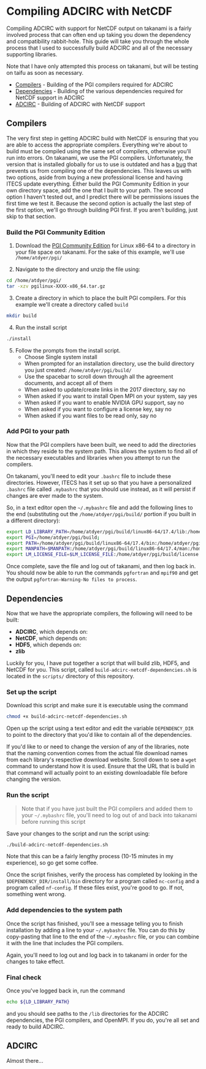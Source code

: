 # Compiling ADCIRC with NetCDF

Compiling ADCIRC with support for NetCDF output on takanami is a fairly involved process that can often end up taking you down the dependency and compatibility rabbit-hole. This guide will take you through the whole process that I used to successfully build ADCIRC and all of the necessary supporting libraries.

Note that I have only attempted this process on takanami, but will be testing on taifu as soon as necessary.

* [Compilers](#Compilers) - Building of the PGI compilers required for ADCIRC
* [Dependencies](#Dependencies) - Building of the various dependencies required for NetCDF support in ADCIRC
* [ADCIRC](#ADCIRC) - Building of ADCIRC with NetCDF support

## Compilers

The very first step in getting ADCIRC build with NetCDF is ensuring that you are able to access the appropriate compilers. Everything we're about to build must be compiled using the same set of compilers, otherwise you'll run into errors. On takanami, we use the PGI compilers. Unfortunately, the version that is installed globally for us to use is outdated and has a [bug](http://www.pgroup.com/userforum/viewtopic.php?t=3278&start=0&postdays=0&postorder=asc&highlight=&sid=ddadfd9e77e22b689480864e1987ca84) that prevents us from compiling one of the dependencies. This leaves us with two options, aside from buying a new professional license and having ITECS update everything. Either build the PGI Community Edition in your own directory space, add the one that I built to your path. The second option I haven't tested out, and I predict there will be permissions issues the first time we test it. Because the second option is actually the last step of the first option, we'll go through building PGI first. If you aren't building, just skip to that section.

### Build the PGI Community Edition

1. Download the [PGI Community Edition](http://www.pgroup.com/products/community.htm) for Linux x86-64 to a directory in your file space on takanami. For the sake of this example, we'll use ```/home/atdyer/pgi/```

2. Navigate to the directory and unzip the file using:
```bash
cd /home/atdyer/pgi/
tar -xzv pgilinux-XXXX-x86_64.tar.gz
```

3. Create a directory in which to place the built PGI compilers. For this example we'll create a directory called ```build```
```bash
mkdir build
```

4. Run the install script
```bash
./install
```

5. Follow the prompts from the install script.
    * Choose Single system install
    * When prompted for an installation directory, use the build directory you just created: ```/home/atdyer/pgi/build/```
    * Use the spacebar to scroll down through all the agreement documents, and accept all of them
    * When asked to update/create links in the 2017 directory, say no
    * When asked if you want to install Open MPI on your system, say yes
    * When asked if you want to enable NVIDIA GPU support, say no
    * When asked if you want to configure a license key, say no
    * When asked if you want files to be read only, say no
    
### Add PGI to your path

Now that the PGI compilers have been built, we need to add the directories in which they reside to the system path. This allows the system to find all of the necessary executables and libraries when you attempt to run the compilers.

On takanami, you'll need to edit your ```.bashrc``` file to include these directories. However, ITECS has it set up so that you have a personalized ```.bashrc``` file called ```.mybashrc``` that you should use instead, as it will persist if changes are ever made to the system.

So, in a text editor open the ```~/.mybashrc``` file and add the following lines to the end (substituting out the ```/home/atdyer/pgi/build/``` portion if you built in a different directory):

```bash
export LD_LIBRARY_PATH=/home/atdyer/pgi/build/linux86-64/17.4/lib:/home/atdyer/pgi/build/linux86-64/2017/mpi/openmpi/lib:$LD_LIBRARY_PATH;
export PGI=/home/atdyer/pgi/build;
export PATH=/home/atdyer/pgi/build/linux86-64/17.4/bin:/home/atdyer/pgi/build/linux86-64/17.4/mpi/openmpi/bin:$PATH;
export MANPATH=$MANPATH:/home/atdyer/pgi/build/linux86-64/17.4/man:/home/atdyer/pgi/build/linux86-64/17.4/mpi/openmpi/man;
export LM_LICENSE_FILE=$LM_LICENSE_FILE:/home/atdyer/pgi/build/license.dat
```

Once complete, save the file and log out of takanami, and then log back in. You should now be able to run the commands ```pgfortran``` and ```mpif90``` and get the output ```pgfortran-Warning-No files to process```.

## Dependencies

Now that we have the appropriate compilers, the following will need to be built:
* **ADCIRC**, which depends on:
* **NetCDF**, which depends on:
* **HDF5**, which depends on:
* **zlib**

Luckily for you, I have put together a script that will build zlib, HDF5, and NetCDF for you. This script, called ```build-adcirc-netcdf-dependencies.sh``` is located in the ```scripts/``` directory of this repository.

### Set up the script

Download this script and make sure it is executable using the command

```bash
chmod +x build-adcirc-netcdf-dependencies.sh
```

Open up the script using a text editor and edit the variable ```DEPENDENCY_DIR``` to point to the directory that you'd like to contain all of the dependencies.

If you'd like to or need to change the version of any of the libraries, note that the naming convention comes from the actual file download names from each library's respective download website. Scroll down to see a ```wget``` command to understand how it is used. Ensure that the URL that is build in that command will actually point to an existing downloadable file before changing the version.

### Run the script

> Note that if you have just built the PGI compilers and added them to your ```~/.mybashrc``` file, you'll need to log out of and back into takanami before running this script

Save your changes to the script and run the script using:
```bash
./build-adcirc-netcdf-dependencies.sh
```

Note that this can be a fairly lengthy process (10-15 minutes in my experience), so go get some coffee.

Once the script finishes, verify the process has completed by looking in the ```$DEPENDENCY_DIR/install/bin``` directory for a program called ```nc-config``` and a program called ```nf-config```. If these files exist, you're good to go. If not, something went wrong.

### Add dependencies to the system path

Once the script has finished, you'll see a message telling you to finish installation by adding a line to your ```~/.mybashrc``` file. You can do this by copy-pasting that line to the end of the ```~/.mybashrc``` file, or you can combine it with the line that includes the PGI compilers.

Again, you'll need to log out and log back in to takanami in order for the changes to take effect.

### Final check

Once you've logged back in, run the command
```bash
echo ${LD_LIBRARY_PATH}
```
and you should see paths to the ```/lib``` directories for the ADCIRC dependencies, the PGI compilers, and OpenMPI. If you do, you're all set and ready to build ADCIRC.

## ADCIRC

Almost there...
